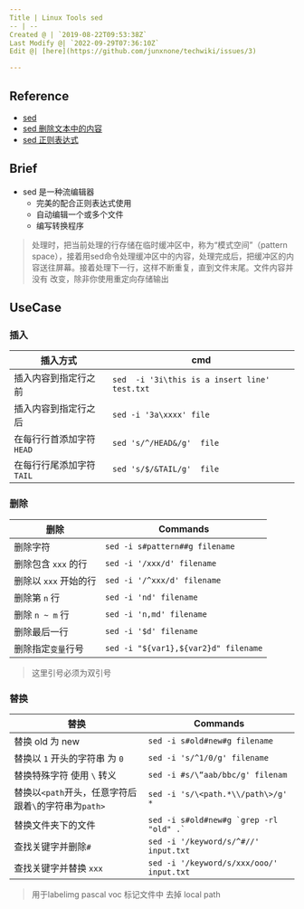 ```yaml
---
Title | Linux Tools sed
-- | --
Created @ | `2019-08-22T09:53:38Z`
Last Modify @| `2022-09-29T07:36:10Z`
Edit @| [here](https://github.com/junxnone/techwiki/issues/3)

---
```


## Reference

- [sed](https://wangchujiang.com/linux-command/c/sed.html)
- [sed 删除文本中的内容](https://www.cnblogs.com/crazymagic/p/11147988.html)
- [sed 正则表达式](https://www.twle.cn/c/yufei/sed/sed-basic-regular-expressions.html)

## Brief
- sed 是一种流编辑器
  - 完美的配合正则表达式使用
  - 自动编辑一个或多个文件
  - 编写转换程序

 > 处理时，把当前处理的行存储在临时缓冲区中，称为“模式空间”（pattern space），接着用sed命令处理缓冲区中的内容，处理完成后，把缓冲区的内容送往屏幕。接着处理下一行，这样不断重复，直到文件末尾。文件内容并没有 改变，除非你使用重定向存储输出


## UseCase
### 插入

插入方式 | cmd
-- | --
插入内容到指定行之前 | `sed  -i '3i\this is a insert line' test.txt`
插入内容到指定行之后 | `sed -i '3a\xxxx' file`
在每行行首添加字符 `HEAD` | `sed 's/^/HEAD&/g'  file`
在每行行尾添加字符`TAIL` | `sed 's/$/&TAIL/g'  file`

### 删除

删除 | Commands
-- | --
删除字符 | `sed -i s#pattern##g filename`
删除包含 `xxx` 的行 | `sed -i '/xxx/d' filename`
删除以 `xxx` 开始的行 | `sed -i '/^xxx/d' filename`
删除第 `n` 行 | `sed -i 'nd' filename`
删除 `n ~ m` 行 | `sed -i 'n,md' filename`
删除最后一行 | `sed -i '$d' filename`
删除指定`变量`行号 | `sed -i "${var1},${var2}d" filename`

> 这里引号必须为双引号

### 替换

替换 | Commands
-- | --
替换 old 为 new | `sed -i s#old#new#g filename`
替换以 `1` 开头的字符串 为 `0`  | `sed -i 's/^1/0/g' filename`
替换特殊字符 使用 `\` 转义 | `sed -i #s/\“aab/bbc/g' filenam`
替换以`<path`开头，任意字符后跟着`\`的字符串为`path>` | `sed -i 's/\<path.*\\/path\>/g' *`
替换文件夹下的文件 | ``` sed -i s#old#new#g `grep -rl "old" .` ```
查找关键字并删除`#` | `sed -i '/keyword/s/^#//'  input.txt` 
查找关键字并替换 `xxx` | `sed -i '/keyword/s/xxx/ooo/'  input.txt` 

> 用于labelimg pascal voc 标记文件中 去掉 local path 
